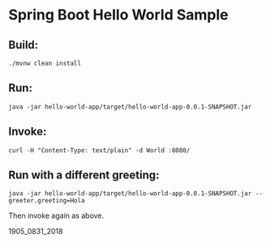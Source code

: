 # Spring Boot Hello World Sample

## Build:

```
./mvnw clean install
```

## Run:

```
java -jar hello-world-app/target/hello-world-app-0.0.1-SNAPSHOT.jar
```

## Invoke:

```
curl -H "Content-Type: text/plain" -d World :8080/
```

## Run with a different greeting:

```
java -jar hello-world-app/target/hello-world-app-0.0.1-SNAPSHOT.jar --greeter.greeting=Hola
```

Then invoke again as above.

1905_0831_2018

